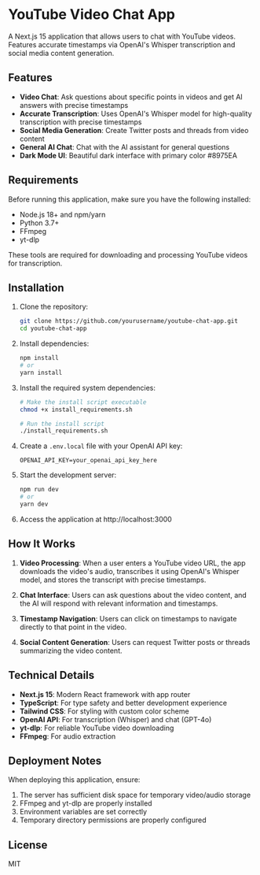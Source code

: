 # YouTube Video Chat App

A Next.js 15 application that allows users to chat with YouTube videos. Features accurate timestamps via OpenAI's Whisper transcription and social media content generation.

## Features

- **Video Chat**: Ask questions about specific points in videos and get AI answers with precise timestamps
- **Accurate Transcription**: Uses OpenAI's Whisper model for high-quality transcription with precise timestamps
- **Social Media Generation**: Create Twitter posts and threads from video content
- **General AI Chat**: Chat with the AI assistant for general questions
- **Dark Mode UI**: Beautiful dark interface with primary color #8975EA

## Requirements

Before running this application, make sure you have the following installed:

- Node.js 18+ and npm/yarn
- Python 3.7+
- FFmpeg
- yt-dlp

These tools are required for downloading and processing YouTube videos for transcription.

## Installation

1. Clone the repository:

   ```bash
   git clone https://github.com/yourusername/youtube-chat-app.git
   cd youtube-chat-app
   ```

2. Install dependencies:

   ```bash
   npm install
   # or
   yarn install
   ```

3. Install the required system dependencies:

   ```bash
   # Make the install script executable
   chmod +x install_requirements.sh

   # Run the install script
   ./install_requirements.sh
   ```

4. Create a `.env.local` file with your OpenAI API key:

   ```
   OPENAI_API_KEY=your_openai_api_key_here
   ```

5. Start the development server:

   ```bash
   npm run dev
   # or
   yarn dev
   ```

6. Access the application at http://localhost:3000

## How It Works

1. **Video Processing**: When a user enters a YouTube video URL, the app downloads the video's audio, transcribes it using OpenAI's Whisper model, and stores the transcript with precise timestamps.

2. **Chat Interface**: Users can ask questions about the video content, and the AI will respond with relevant information and timestamps.

3. **Timestamp Navigation**: Users can click on timestamps to navigate directly to that point in the video.

4. **Social Content Generation**: Users can request Twitter posts or threads summarizing the video content.

## Technical Details

- **Next.js 15**: Modern React framework with app router
- **TypeScript**: For type safety and better development experience
- **Tailwind CSS**: For styling with custom color scheme
- **OpenAI API**: For transcription (Whisper) and chat (GPT-4o)
- **yt-dlp**: For reliable YouTube video downloading
- **FFmpeg**: For audio extraction

## Deployment Notes

When deploying this application, ensure:

1. The server has sufficient disk space for temporary video/audio storage
2. FFmpeg and yt-dlp are properly installed
3. Environment variables are set correctly
4. Temporary directory permissions are properly configured

## License

MIT
